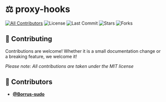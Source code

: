 <!-- DO NOT REMOVE - contributor_list:data:start:["Borrus-sudo"]:end -->
# ⚖ proxy-hooks

[![All Contributors](https://img.shields.io/github/contributors/Borrus-sudo/proxy-hooks?color=orange)](#contributors-)
![License](https://img.shields.io/github/license/Borrus-sudo/proxy-hooks?label=License)
![Last Commit](https://img.shields.io/github/last-commit/Borrus-sudo/proxy-hooks?label=Last%20Commit)
![Stars](https://img.shields.io/github/stars/Borrus-sudo/proxy-hooks)
![Forks](https://img.shields.io/github/forks/Borrus-sudo/proxy-hooks)

## 🎉 Contributing
Contributions are welcome! Whether it is a small documentation change or a breaking feature, we welcome it!

_Please note: All contributions are taken under the MIT license_
<!-- prettier-ignore-start -->
<!-- DO NOT REMOVE - contributor_list:start -->
## 👥 Contributors


- **[@Borrus-sudo](https://github.com/Borrus-sudo)**

<!-- DO NOT REMOVE - contributor_list:end -->
<!-- prettier-ignore-end -->